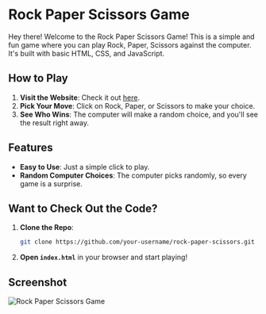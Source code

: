 # Rock Paper Scissors Game

Hey there! Welcome to the Rock Paper Scissors Game! This is a simple and fun game where you can play Rock, Paper, Scissors against the computer. It's built with basic HTML, CSS, and JavaScript.

## How to Play

1. **Visit the Website**: Check it out [here](https://6671733c076d5c0042d94a8e--joyful-florentine-040209.netlify.app/).
2. **Pick Your Move**: Click on Rock, Paper, or Scissors to make your choice.
3. **See Who Wins**: The computer will make a random choice, and you'll see the result right away.

## Features

- **Easy to Use**: Just a simple click to play.
- **Random Computer Choices**: The computer picks randomly, so every game is a surprise.

## Want to Check Out the Code?

1. **Clone the Repo**:
   ```sh
   git clone https://github.com/your-username/rock-paper-scissors.git
   ```
2. **Open `index.html`** in your browser and start playing!

## Screenshot

![Rock Paper Scissors Game](./images/screenshot.png)
